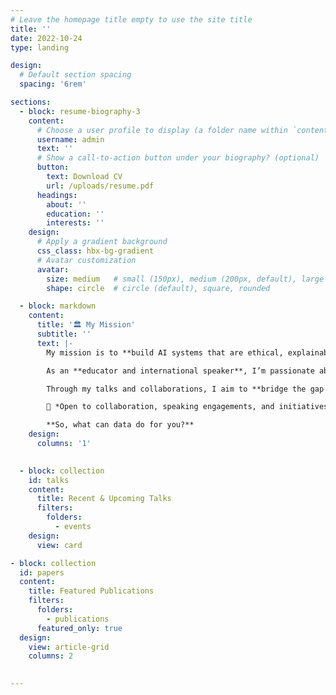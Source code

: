 ```yaml
---
# Leave the homepage title empty to use the site title
title: ''
date: 2022-10-24
type: landing

design:
  # Default section spacing
  spacing: '6rem'

sections:
  - block: resume-biography-3
    content:
      # Choose a user profile to display (a folder name within `content/authors/`)
      username: admin
      text: ''
      # Show a call-to-action button under your biography? (optional)
      button:
        text: Download CV
        url: /uploads/resume.pdf
      headings:
        about: ''
        education: ''
        interests: ''
    design:
      # Apply a gradient background
      css_class: hbx-bg-gradient
      # Avatar customization
      avatar:
        size: medium   # small (150px), medium (200px, default), large (320px), xl (400px), xxl (500px)
        shape: circle  # circle (default), square, rounded

  - block: markdown
    content:
      title: '🏛️ My Mission'
      subtitle: ''
      text: |-
        My mission is to **build AI systems that are ethical, explainable, and impactful**, transforming how organizations use data to make better, more responsible decisions and leading projects that make machine learning both scalable and sustainable.  

        As an **educator and international speaker**, I’m passionate about **democratizing technology** through inclusion and knowledge-sharing. I founded **Vem ser Dev** to empower Portuguese-speaking learners in Python and data science.

        Through my talks and collaborations, I aim to **bridge the gap between complex AI systems and human understanding**, inspiring teams and audiences to use data for good.  

        📩 *Open to collaboration, speaking engagements, and initiatives that drive ethical innovation.*  

        **So, what can data do for you?**
    design:
      columns: '1'

  
  - block: collection
    id: talks
    content:
      title: Recent & Upcoming Talks
      filters:
        folders:
          - events
    design:
      view: card

- block: collection
  id: papers
  content:
    title: Featured Publications
    filters:
      folders:
        - publications
      featured_only: true
  design:
    view: article-grid
    columns: 2

 
---
```

